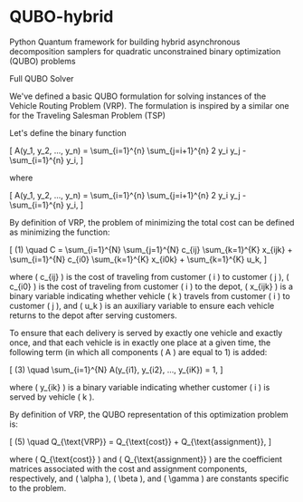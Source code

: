 # QUBO-hybrid
Python Quantum framework for building hybrid asynchronous decomposition samplers for quadratic unconstrained binary optimization (QUBO) problems

Full QUBO Solver

We've defined a basic QUBO formulation for solving instances of the Vehicle Routing Problem (VRP). The formulation is inspired by a similar one for the Traveling Salesman Problem (TSP)

Let's define the binary function

\[ A(y_1, y_2, ..., y_n) = \sum_{i=1}^{n} \sum_{j=i+1}^{n} 2 y_i y_j - \sum_{i=1}^{n} y_i, \]

where

\[ A(y_1, y_2, ..., y_n) = \sum_{i=1}^{n} \sum_{j=i+1}^{n} 2 y_i y_j - \sum_{i=1}^{n} y_i, \]

By definition of VRP, the problem of minimizing the total cost can be defined as minimizing the function:

\[ (1) \quad C = \sum_{i=1}^{N} \sum_{j=1}^{N} c_{ij} \sum_{k=1}^{K} x_{ijk} + \sum_{i=1}^{N} c_{i0} \sum_{k=1}^{K} x_{i0k} + \sum_{k=1}^{K} u_k, \]

where \( c_{ij} \) is the cost of traveling from customer \( i \) to customer \( j \), \( c_{i0} \) is the cost of traveling from customer \( i \) to the depot, \( x_{ijk} \) is a binary variable indicating whether vehicle \( k \) travels from customer \( i \) to customer \( j \), and \( u_k \) is an auxiliary variable to ensure each vehicle returns to the depot after serving customers.

To ensure that each delivery is served by exactly one vehicle and exactly once, and that each vehicle is in exactly one place at a given time, the following term (in which all components \( A \) are equal to 1) is added:

\[ (3) \quad \sum_{i=1}^{N} A(y_{i1}, y_{i2}, ..., y_{iK}) = 1, \]

where \( y_{ik} \) is a binary variable indicating whether customer \( i \) is served by vehicle \( k \).

By definition of VRP, the QUBO representation of this optimization problem is:

\[ (5) \quad Q_{\text{VRP}} = Q_{\text{cost}} + Q_{\text{assignment}}, \]

where \( Q_{\text{cost}} \) and \( Q_{\text{assignment}} \) are the coefficient matrices associated with the cost and assignment components, respectively, and \( \alpha \), \( \beta \), and \( \gamma \) are constants specific to the problem.
